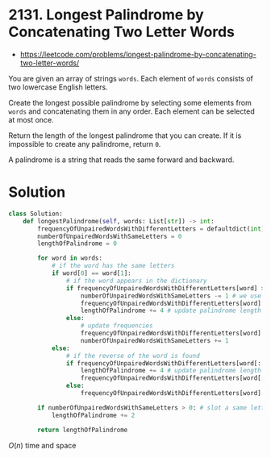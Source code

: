 # 2131. Longest Palindrome by Concatenating Two Letter Words

-   https://leetcode.com/problems/longest-palindrome-by-concatenating-two-letter-words/

You are given an array of strings `words`. Each element of `words` consists of two lowercase English letters.

Create the longest possible palindrome by selecting some elements from `words` and concatenating them in any order. Each element can be selected at most once.

Return the length of the longest palindrome that you can create. If it is impossible to create any palindrome, return `0`.

A palindrome is a string that reads the same forward and backward.

# Solution

```python
class Solution:
    def longestPalindrome(self, words: List[str]) -> int:
        frequencyOfUnpairedWordsWithDifferentLetters = defaultdict(int)
        numberOfUnpairedWordsWithSameLetters = 0
        lengthOfPalindrome = 0

        for word in words:
            # if the word has the same letters
            if word[0] == word[1]:
                # if the word appears in the dictionary
                if frequencyOfUnpairedWordsWithDifferentLetters[word] > 0:
                    numberOfUnpairedWordsWithSameLetters -= 1 # we use it as a pair instead "AA__AA"
                    frequencyOfUnpairedWordsWithDifferentLetters[word] -= 1 # update the dictionary
                    lengthOfPalindrome += 4 # update palindrome length
                else:
                    # update frequencies
                    frequencyOfUnpairedWordsWithDifferentLetters[word] += 1
                    numberOfUnpairedWordsWithSameLetters += 1
            else:
                # if the reverse of the word is found
                if frequencyOfUnpairedWordsWithDifferentLetters[word[::-1]] > 0:
                    lengthOfPalindrome += 4 # update palindrome length
                    frequencyOfUnpairedWordsWithDifferentLetters[word[::-1]] -= 1 # used, so subtract
                else:
                    frequencyOfUnpairedWordsWithDifferentLetters[word] += 1 # update dictionary

        if numberOfUnpairedWordsWithSameLetters > 0: # slot a same lettered word into the middle of the palindrome
            lengthOfPalindrome += 2

        return lengthOfPalindrome
```

$O(n)$ time and space
